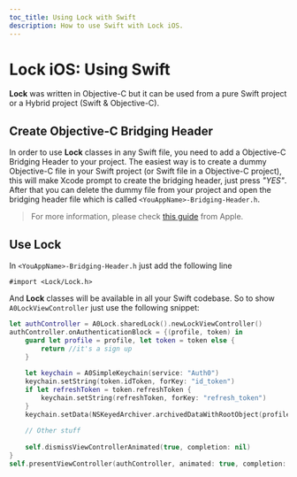 ```yaml
---
toc_title: Using Lock with Swift
description: How to use Swift with Lock iOS.
---
```



# Lock iOS: Using Swift

**Lock** was written in Objective-C but it can be used from a pure Swift project or a Hybrid project (Swift & Objective-C).

## Create Objective-C Bridging Header
In order to use **Lock** classes in any Swift file, you need to add a Objective-C Bridging Header to your project. The easiest way is to create a dummy Objective-C file in your Swift project (or Swift file in a Objective-C project), this will make Xcode prompt to create the bridging header, just press _"YES"_. After that you can delete the dummy file from your project and open the bridging header file which is called `<YouAppName>-Bridging-Header.h`.

> For more information, please check [this guide](https://developer.apple.com/library/ios/documentation/swift/conceptual/buildingcocoaapps/MixandMatch.html) from Apple.

## Use Lock
In `<YouAppName>-Bridging-Header.h` just add the following line
```objc
#import <Lock/Lock.h>
```

And **Lock** classes will be available in all your Swift codebase. So to show `A0LockViewController` just use the following snippet:

```swift
let authController = A0Lock.sharedLock().newLockViewController()
authController.onAuthenticationBlock = {(profile, token) in
    guard let profile = profile, let token = token else {
        return //it's a sign up
    }
            
    let keychain = A0SimpleKeychain(service: "Auth0")
    keychain.setString(token.idToken, forKey: "id_token")
    if let refreshToken = token.refreshToken {
        keychain.setString(refreshToken, forKey: "refresh_token")
    }
    keychain.setData(NSKeyedArchiver.archivedDataWithRootObject(profile), forKey: "profile")
    
    // Other stuff
   
    self.dismissViewControllerAnimated(true, completion: nil)
}
self.presentViewController(authController, animated: true, completion: nil)
```
